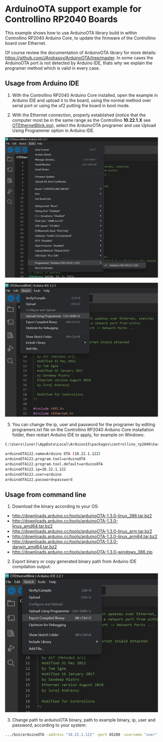 # ArduinoOTA support example for Controllino RP2040 Boards

This example shows how to use ArduinoOTA library build in within Controllino RP2040 Arduino Core, to update the firmware of the Controllino board over Ethernet.

Of course review the documentation of ArduinoOTA library for more details: <https://github.com/JAndrassy/ArduinoOTA/tree/master>. In some cases the ArduinoOTA port is not detected by Arduino IDE, thats why we explain the programer method which is valid in every case.

## Usage from Arduino IDE

1. With the Controllino RP2040 Arduino Core installed, open the example in Arduino IDE and upload it to the board, using the normal method over serial port or using the uf2 putting the board in boot mode.

2. With the Ethernet connection, properly established (notice that the computer most be in the same range as the Controllino **10.22.1.X** see [OTEthernetBlink.ino](OTEthernetBlink.ino)), select the ArduinoOTA programer and use Upload Using Programmer option in Arduino IDE.

![programer](images/programer.png)

![upload](images/upload.png)

3. You can change the ip, user and password for the programer by editing programers.txt file on the Controllino RP2040 Arduino Core installation folder, then restart Arduino IDE to apply, for example on Windows:

```bash
C:\Users\[user]\AppData\Local\Arduino15\packages\controllino_rp2040\hardware\rp2040\[version]\programmers.txt
```

```bash
arduinoOTA122.name=Arduino OTA (10.22.1.122)
arduinoOTA122.program.tool=arduinoOTA
arduinoOTA122.program.tool.default=arduinoOTA
arduinoOTA122.ip=10.22.1.122
arduinoOTA122.user=arduino
arduinoOTA122.password=password
```

## Usage from command line

1. Download the binary according to your OS:

- <http://downloads.arduino.cc/tools/arduinoOTA-1.3.0-linux_386.tar.bz2>
- <http://downloads.arduino.cc/tools/arduinoOTA-1.3.0-linux_amd64.tar.bz2>
- <http://downloads.arduino.cc/tools/arduinoOTA-1.3.0-linux_arm.tar.bz2>
- <http://downloads.arduino.cc/tools/arduinoOTA-1.3.0-linux_arm64.tar.bz2>
- <http://downloads.arduino.cc/tools/arduinoOTA-1.3.0-darwin_amd64.tar.bz2>
- <http://downloads.arduino.cc/tools/arduinoOTA-1.3.0-windows_386.zip>

2. Export binary or copy generated binary path from Arduino IDE compilation output:

![export](images/export.png)

3. Change path to arduinoOTA binary, path to example binary, ip, user and password, according to your system:

```bash
.../bin/arduinoOTA -address "10.22.1.122" -port 65280 -username "user" -password "password" -sketch ".../OTEthernetBlink.ino.bin" -upload /sketch -b
```
